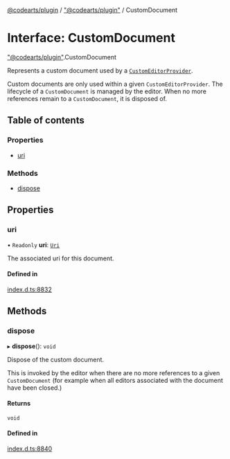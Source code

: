 [@codearts/plugin](../README.md) / ["@codearts/plugin"](../modules/_codearts_plugin_.md) / CustomDocument

# Interface: CustomDocument

["@codearts/plugin"](../modules/_codearts_plugin_.md).CustomDocument

Represents a custom document used by a [`CustomEditorProvider`](codearts_plugin_.CustomEditorProvider.md).

Custom documents are only used within a given `CustomEditorProvider`. The lifecycle of a `CustomDocument` is
managed by the editor. When no more references remain to a `CustomDocument`, it is disposed of.

## Table of contents

### Properties

- [uri](codearts_plugin_.CustomDocument.md#uri)

### Methods

- [dispose](codearts_plugin_.CustomDocument.md#dispose)

## Properties

### uri

• `Readonly` **uri**: [`Uri`](../classes/codearts_plugin_.Uri.md)

The associated uri for this document.

#### Defined in

[index.d.ts:8832](https://github.com/xyz-fish/cloudide-plugin-api/blob/9927cd6/index.d.ts#L8832)

## Methods

### dispose

▸ **dispose**(): `void`

Dispose of the custom document.

This is invoked by the editor when there are no more references to a given `CustomDocument` (for example when
all editors associated with the document have been closed.)

#### Returns

`void`

#### Defined in

[index.d.ts:8840](https://github.com/xyz-fish/cloudide-plugin-api/blob/9927cd6/index.d.ts#L8840)
